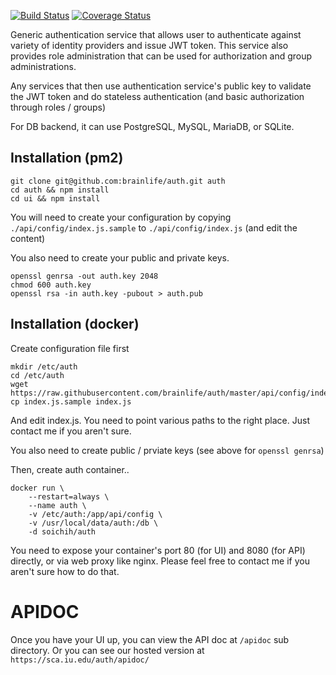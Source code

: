 [![Build Status](https://travis-ci.org/soichih/sca-auth.svg?branch=master)](https://travis-ci.org/soichih/sca-auth)
[![Coverage Status](https://coveralls.io/repos/github/soichih/sca-auth/badge.svg?branch=master)](https://coveralls.io/github/soichih/sca-auth?branch=master)

Generic authentication service that allows user to authenticate against variety of identity providers and issue JWT token. This service also provides role administration that can be used for authorization and group administrations.

Any services that then use authentication service's public key to validate the JWT token and do stateless authentication (and basic authorization through roles / groups)

For DB backend, it can use PostgreSQL, MySQL, MariaDB, or SQLite.

## Installation (pm2)

```
git clone git@github.com:brainlife/auth.git auth
cd auth && npm install
cd ui && npm install
```

You will need to create your configuration by copying `./api/config/index.js.sample` to `./api/config/index.js` (and edit the content)

You also need to create your public and private keys.

```
openssl genrsa -out auth.key 2048
chmod 600 auth.key
openssl rsa -in auth.key -pubout > auth.pub
```

## Installation (docker)

Create configuration file first

```
mkdir /etc/auth
cd /etc/auth
wget https://raw.githubusercontent.com/brainlife/auth/master/api/config/index.js.sample
cp index.js.sample index.js
```
And edit index.js. You need to point various paths to the right place. Just contact me if you aren't sure.

You also need to create public / prviate keys (see above for `openssl genrsa`)

Then, create auth container..

```
docker run \
    --restart=always \
    --name auth \
    -v /etc/auth:/app/api/config \
    -v /usr/local/data/auth:/db \
    -d soichih/auth
```

You need to expose your container's port 80 (for UI) and 8080 (for API) directly, or via web proxy like nginx. Please feel free to contact me if you aren't sure how to do that.

# APIDOC

Once you have your UI up, you can view the API doc at `/apidoc` sub directory. Or you can see our hosted version at `https://sca.iu.edu/auth/apidoc/`

